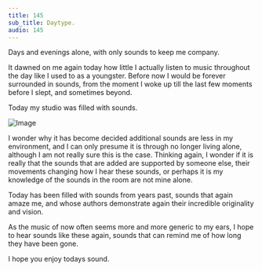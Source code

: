 ```yaml
---
title: 145
sub_title: Daytype.
audio: 145
---
```

Days and evenings alone, with only sounds to keep me company.

It dawned on me again today how little I actually listen to music throughout the day like I used to as a youngster. Before now I would be forever surrounded in sounds, from the moment I woke up till the last few moments before I slept, and sometimes beyond.

Today my studio was filled with sounds.

![Image](/assets/img/Snd-145.jpg)

I wonder why it has become decided additional sounds are less in my environment, and I can only presume it is through no longer living alone, although I am not really sure this is the case. Thinking again, I wonder if it is really that the sounds that are added are supported by someone else, their movements changing how I hear these sounds, or perhaps it is my knowledge of the sounds in the room are not mine alone.

Today has been filled with sounds from years past, sounds that again amaze me, and whose authors demonstrate again their incredible originality and vision. 

As the music of now often seems more and more generic to my ears, I hope to hear sounds like these again, sounds that can remind me of how long they have been gone.

I hope you enjoy todays sound.